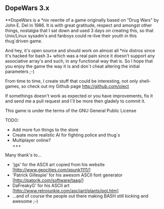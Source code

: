 ## DopeWars 3.x ##
                                                                                 
**DopeWars is a *nix rewrite of a game originally based on "Drug Wars" by John E. Del in 1986. It is with great gratitude, respect and amongst other things, nostalgia that I sat down and used 3 days on creating this, so that Unix/Linux sysadm's and fanboys could re-live their youth in this thug`driven game.
                                                                                                   
And hey, it's open source and should work on almost all *nix distros since it's hacked for bash 3+ which was a real pain since it doesn't support any associative array's and such, in any functional way that is. So I hope that you enjoy the game the way it is and don`t cheat altering the initial  
parameters ;-)                                                                                     
                                                                                                   
From time to time, I create stuff that could be interesting, not only shell-games, so check out my Github page http://github.com/olect                                                                
                                                                                                   
If somethings doesn't work as expected or you have improvements, fix it and send me a pull request and I`ll be more then gladely to commit it.                                                        
                                                                                                   
This game is under the terms of the GNU General Public License                                     
                                                                                                   
TODO:                                                                                              
 - Add more fun things to the store                                                                
 - Create more realistic AI for fighting police and thug`s                                         
 - Multiplayer online?                                                                             
 +++                                                                                               
                                                                                                   
Many thank's to...                                                                                 
- 'jgs' for the ASCII art copied from his website  [http://www.geocities.com/spunk1111/]
- 'Patrick Gillespie' for his awesom ASCII font generator  [http://patorjk.com/software/taag/]      
- DaFreakyG' for his ASCII art  [http://www.retrojunkie.com/asciiart/plants/pot.htm]
- ...and of course the people out there making BASH still kicking and awesome ;-)       
